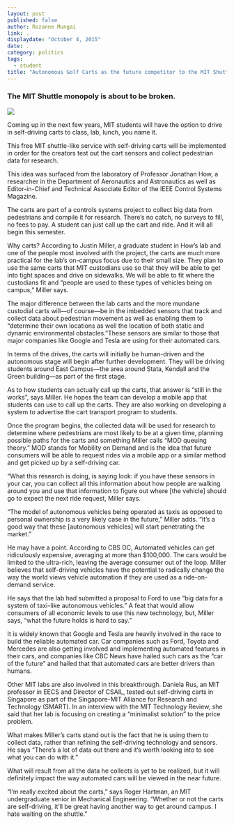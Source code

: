 ```yaml
---
layout: post
published: false
author: Rozanne Mungai
link: .
displaydate: "October 4, 2015"
date: .
category: politics
tags: 
  - student
title: "Autonomous Golf Carts as the future competitor to the MIT Shuttle? "
---
```



### The MIT Shuttle monopoly is about to be broken.
![](http://acl.mit.edu/projects/images/GEM.jpg)

Coming up in the next few years, MIT students will have the option to drive in self-driving carts to class, lab, lunch, you name it.

This free MIT shuttle-like service with self-driving carts will be implemented in order for the creators test out the cart sensors and collect pedestrian data for research.

This idea was surfaced from the laboratory of Professor Jonathan How, a researcher in the Department of Aeronautics and Astronautics as well as Editor-in-Chief and Technical Associate Editor of the IEEE Control Systems Magazine. 

The carts are part of a controls systems project to collect big data from pedestrians and compile it for research. There’s no catch, no surveys to fill, no fees to pay. A student can just call up the cart and ride. And it will all begin this semester. 

Why carts? According to Justin Miller, a graduate student in How’s lab and one of the people most involved with the project, the carts are much more practical for the lab’s on-campus focus due to their small size. They plan to use the same carts that MIT custodians use so that they will be able to get into tight spaces and drive on sidewalks. We will be able to fit where the custodians fit and “people are used to these types of vehicles being on campus,” Miller says.

The major difference between the lab carts and the more mundane custodial carts will—of course—be in the imbedded sensors that track and collect data about pedestrian movement as well as enabling them to “determine their own locations as well the location of both static and dynamic environmental obstacles.”These sensors are similar to those that major companies like Google and Tesla are using for their automated cars. 

In terms of the drives, the carts will initially be human-driven and the autonomous stage will begin after further development. They will be driving students around East Campus—the area around Stata, Kendall and the Green building—as part of the first stage.

As to how students can actually call up the carts, that answer is “still in the works”, says Miller.  He hopes the team can develop a mobile app that students can use to call up the carts. They are also working on developing a system to advertise the cart transport program to students.  

Once the program begins, the collected data will be used for research to determine where pedestrians are most likely to be at a given time, planning possible paths for the carts and something Miller calls “MOD queuing theory.” MOD stands for Mobility on Demand and is the idea that future consumers will be able to request rides via a mobile app or a similar method and get picked up by a self-driving car. 

“What this research is doing, is saying look: if you have these sensors in your car, you can collect all this information about how people are walking around you and use that information to figure out where [the vehicle] should go to expect the next ride request, Miller says.

“The model of autonomous vehicles being operated as taxis as opposed to personal ownership is a very likely case in the future,” Miller adds. “It’s a good way that these [autonomous vehicles] will start penetrating the market.” 

He may have a point. According to CBS DC, Automated vehicles can get ridiculously expensive, averaging at more than $100,000. The cars would be limited to the ultra-rich, leaving the average consumer out of the loop. Miller believes that self-driving vehicles have the potential to radically change the way the world views vehicle automation if they are used as a ride-on-demand service. 

He says that the lab had submitted a proposal to Ford to use “big data for a system of taxi-like autonomous vehicles.” A feat that would allow consumers of all economic levels to use this new technology, but, Miller says, “what the future holds is hard to say.” 

It is widely known that Google and Tesla are heavily involved in the race to build the reliable automated car. Car companies such as Ford, Toyota and Mercedes are also getting involved and implementing automated features in their cars, and companies like CBC News have hailed such cars as the “car of the future” and hailed that that automated cars are better drivers than humans. 

Other MIT labs are also involved in this breakthrough. Daniela Rus, an MIT professor in EECS and Director of CSAIL, tested out self-driving carts in Singapore as part of the Singapore-MIT Alliance for Research and Technology (SMART). In an interview with the MIT Technology Review, she said that her lab is focusing on creating a “minimalist solution” to the price problem.

What makes Miller’s carts stand out is the fact that he is using them to collect data, rather than refining the self-driving technology and sensors. He says “There’s a lot of data out there and it’s worth looking into to see what you can do with it.”

What will result from all the data he collects is yet to be realized, but it will definitely impact the way automated cars will be viewed in the near future.

“I’m really excited about the carts,” says Roger Hartman, an MIT undergraduate senior in Mechanical Engineering. “Whether or not the carts are self-driving, it’ll be great having another way to get around campus. I hate waiting on the shuttle.”
